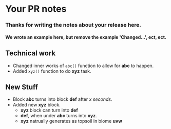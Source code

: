 # Your PR notes

### Thanks for writing the notes about your release here. 
#### We wrote an example here, but remove the example 'Changed...', ect, ect.

## Technical work

   * Changed inner works of <code>abc()</code> function to allow for __abc__ to happen.
   * Added <code>xyz()</code> function to do __xyz__ task.   
 
 ## New Stuff
  * Block __abc__ turns into block __def__ after _x seconds_.
  * Added new __xyz__ block. 
    * __xyz__ block can turn into __def__
    * __def__, when under __abc__ turns into __xyz__.
    * __xyz__ natrually generates as topsoil in biome __uvw__
   
